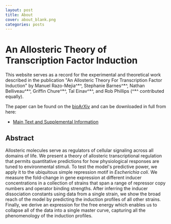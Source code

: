 ```yaml
---
layout: post
title: About
cover: about_blank.png
categories: posts
---
```

# An Allosteric Theory of Transcription Factor Induction

This website serves as a record for the experimental and theoretical work described in the publication "An Allosteric Theory For Transcription Factor Induction" by Manuel Razo-Mejia^\*^, Stephanie Barnes^\*^, Nathan Belliveau^\*^, Griffin Chure^\*^, Tal Einav^\*^, and Rob Phillips (^\*^ contributed equally).


The paper can be found on the [bioArXiv]() and can be downloaded in full from here:

* [Main Text and Supplemental Information]()

## Abstract

Allosteric molecules serve as regulators of cellular signaling across all
domains of life.  We present a theory of allosteric transcriptional regulation
that permits quantitative predictions for how physiological responses are tuned to environmental stimuli. To test the model's predictive
power, we apply it to the ubiquitous simple repression motif in *Escherichia coli*. We
measure the fold-change in gene expression at different inducer concentrations in a collection of strains that span a range of
repressor copy numbers and operator binding strengths. After inferring the inducer dissociation constants using data
from a single strain, we show the broad reach of the model by predicting the induction profiles of all other strains.
Finally, we derive an expression for the free energy which enables us to collapse all of the data into a single master curve, capturing all the phenomenology of the induction profiles.
